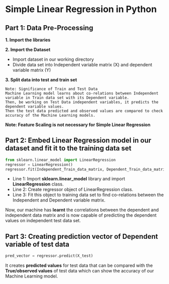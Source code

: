 # Simple Linear Regression in Python

## Part 1: Data Pre-Processing

**1. Import the libraries**

**2. Import the Dataset**
* Import dataset in our working directory
* Divide data set into Independent variable matrix (X) and dependent variable matrix (Y)

**3. Split data into test and train set**

```
Note: Significance of Train and Test Data
Machine Learning model learns about co-relations between Independent variable in Train data set with its Dependent variable.
Then, be working on Test Data independent variables, it predicts the dependent variable values.
Then the test data predicted and observed values are compared to check accuracy of the Machine Learning models.
```

**Note: Feature Scaling is not necessary for Simple Linear Regression**

## Part 2: Embed Linear Regression model in our dataset and fit it to the training data set

```python
from sklearn.linear_model import LinearRegression
regressor = LinearRegression()
regressor.fit(Independent_Train_data_matrix, Dependent_Train_data_matrix)
```

* Line 1: Import **sklearn.linear_model** library and import **LinearRegression** class.
* Line 2: Create regressor object of LinearRegression class.
* Line 3: Fit this object to training data set to find co-relations between the Independent and Dependent variable matrix.

Now, our machine has **learnt** the correlations between the dependent and independent data matrix and is now capable of predicting the dependent values on independent test data set.

## Part 3: Creating prediction vector of Dependent variable of test data

```python
pred_vector = regressor.predict(X_test)
```

It creates **predicted values** for test data that can be compared with the **True/observed values** of test data which can show the accuracy of our Machine Learning model.
